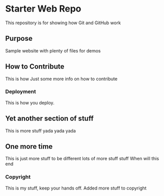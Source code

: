 # Starter Web Repo

This repository is for showing how Git and GitHub work

## Purpose

Sample website with plenty of files for demos

## How to Contribute

This is how
Just some more info on how to contribute

### Deployment

This is how you deploy.

## Yet another section of stuff

This is more stuff
yada yada yada

## One more time

This is just more stuff to be different
lots of more stuff stuff
When will this end

### Copyright
This is my stuff, keep your hands off.
Added more stuff to copyright

